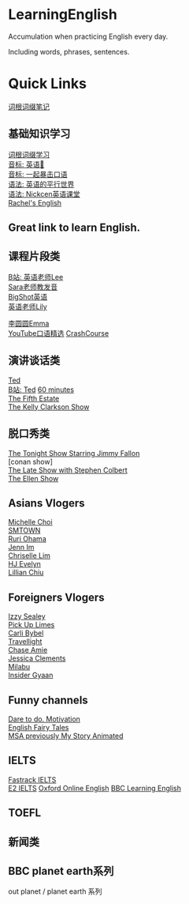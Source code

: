 # LearningEnglish
Accumulation when practicing English every day.

Including words, phrases, 
sentences.


# Quick Links

[词根词缀笔记](%E8%AF%8D%E6%A0%B9%E8%AF%8D%E7%BC%80%E6%80%BB%E7%BB%93.md)   
  
## 基础知识学习

[词根词缀学习](https://www.bilibili.com/video/BV1ug411D7zv?share_source=copy_web&vd_source=58a753dc32c450d2ffcc9b6e3879cf08)   
[音标: 英语🐰](https://space.bilibili.com/1744586026)   
[音标: 一起暴击口语](https://space.bilibili.com/433248184)   
[语法: 英语的平行世界](https://space.bilibili.com/388576777)   
[语法: Nickcen英语课堂](https://space.bilibili.com/106587222)    
[Rachel's English](https://www.youtube.com/c/rachelsenglish)
## Great link to learn English.

## 课程片段类

[B站: 英语老师Lee](https://space.bilibili.com/131058159)   
[Sara老师教发音](https://space.bilibili.com/1744586026)   
[BigShot英语](https://space.bilibili.com/1589382178)  
[英语老师Lily](https://space.bilibili.com/2082254393)   

[李圆圆Emma](https://space.bilibili.com/442056197)  
[YouTube口语精选](https://space.bilibili.com/454755309)
[CrashCourse](https://www.youtube.com/c/crashcourse/playlists)

## 演讲谈话类
[Ted](https://www.ted.com/talks)   
[B站: Ted](https://space.bilibili.com/488141422)
[60 minutes](https://www.youtube.com/c/60minutes)   
[The Fifth Estate](https://www.youtube.com/c/cbcfifth)    
[The Kelly Clarkson Show](https://www.youtube.com/c/kellyclarksonshow)

## 脱口秀类

[The Tonight Show Starring Jimmy Fallon](https://www.youtube.com/c/fallontonight)   
[conan show]   
[The Late Show with Stephen Colbert](https://www.youtube.com/c/ColbertLateShow)   
[The Ellen Show](https://www.youtube.com/c/TheEllenShow)





## Asians Vlogers

[Michelle Choi](https://www.youtube.com/user/michellechoii)  
[SMTOWN](https://www.youtube.com/c/SMTOWN/)  
[Ruri Ohama](https://www.youtube.com/c/RuriOhama)  
[Jenn Im](https://www.youtube.com/c/clothesencounters)  
[Chriselle Lim](https://www.youtube.com/c/ChriselleLim)  
[HJ Evelyn](https://www.youtube.com/c/HJEvelynha)  
[Lillian Chiu](https://www.youtube.com/c/LillianChiu101)  

## Foreigners Vlogers

[Izzy Sealey](https://www.youtube.com/c/IzzySealey)  
[Pick Up Limes](https://www.youtube.com/c/PickUpLimes)  
[Carli Bybel](https://www.youtube.com/c/CarliBel55)  
[Travellight](https://www.youtube.com/c/Travellight21)  
[Chase Amie](https://www.youtube.com/c/ChaseAmie)  
[Jessica Clements](https://www.youtube.com/c/JessicaClements)  
[Milabu](https://www.youtube.com/c/Milabu09)  
[Insider Gyaan](https://www.youtube.com/c/InsiderGyaan)  


## Funny channels

[Dare to do. Motivation](https://www.youtube.com/c/DaretodoMotivation)   
[English Fairy Tales](https://www.youtube.com/c/EnglishFairyTales)   
[MSA previously My Story Animated](https://www.youtube.com/channel/UCYzEMRKqrh01-tauv7MYyVQ)   


## IELTS

[Fastrack IELTS](https://www.youtube.com/c/FastrackEducation)   
[E2 IELTS](https://www.youtube.com/c/E2IELTS)
[Oxford Online English](https://www.youtube.com/c/Oxfordonlineenglish1)
[BBC Learning English](https://www.youtube.com/c/bbclearningenglish)


## TOEFL


## 新闻类



## BBC planet earth系列

out planet / planet earth 系列
